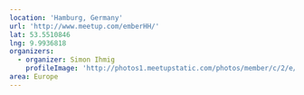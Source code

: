 ```yaml
---
location: 'Hamburg, Germany'
url: 'http://www.meetup.com/emberHH/'
lat: 53.5510846
lng: 9.9936818
organizers:
  - organizer: Simon Ihmig
    profileImage: 'http://photos1.meetupstatic.com/photos/member/c/2/e/4/thumb_215389892.jpeg'
area: Europe
---
```

